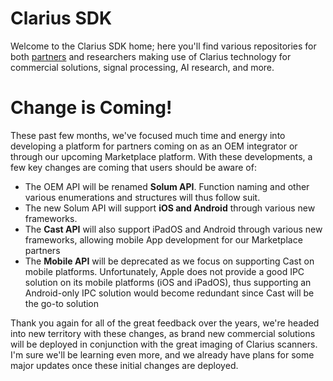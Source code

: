 # Clarius SDK

Welcome to the Clarius SDK home; here you'll find various repositories for both [partners](https://github.com/clariusdev/.github/blob/main/partners.md) and researchers making use of Clarius technology for commercial solutions, signal processing, AI research, and more.

Change is Coming!
=================

These past few months, we've focused much time and energy into developing a platform for partners coming on as an OEM integrator or through our upcoming Marketplace platform. With these developments, a few key changes are coming that users should be aware of:
* The OEM API will be renamed **Solum API**. Function naming and other various enumerations and structures will thus follow suit.
* The new Solum API will support **iOS and Android** through various new frameworks.
* The **Cast API** will also support iPadOS and Android through various new frameworks, allowing mobile App development for our Marketplace partners
* The **Mobile API** will be deprecated as we focus on supporting Cast on mobile platforms. Unfortunately, Apple does not provide a good IPC solution on its mobile platforms (iOS and iPadOS), thus supporting an Android-only IPC solution would become redundant since Cast will be the go-to solution

Thank you again for all of the great feedback over the years, we're headed into new territory with these changes, as brand new commercial solutions will be deployed in conjunction with the great imaging of Clarius scanners. I'm sure we'll be learning even more, and we already have plans for some major updates once these initial changes are deployed.
